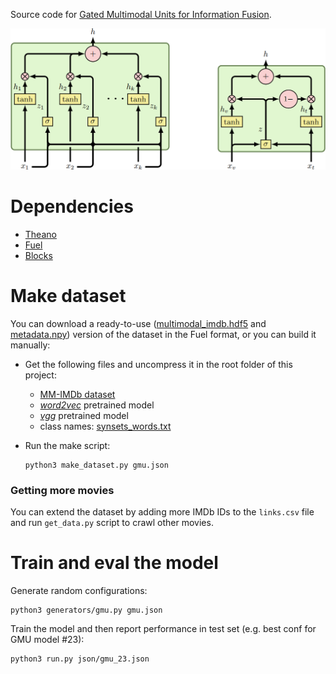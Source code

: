 Source code for [Gated Multimodal Units for Information Fusion](https://openreview.net/forum?id=Hy-2G6ile).

![GMU model](gmu.png)
# Dependencies
 * [Theano](https://github.com/Theano/Theano)
 * [Fuel](https://github.com/mila-udem/fuel)
 * [Blocks](https://github.com/mila-udem/blocks)
 
# Make dataset

You can download a ready-to-use ([multimodal_imdb.hdf5](http://lisi1.unal.edu.co/mmimdb/multimodal_imdb.hdf5) and [metadata.npy](http://lisi1.unal.edu.co/mmimdb/metadata.npy)) version  of the dataset in the Fuel format, or  you can build it manually:

 * Get the following files and uncompress it in the root folder of this project:
   * [MM-IMDb dataset](http://lisi1.unal.edu.co/mmimdb/mmimdb.tar.gz)
   * [*word2vec*](https://drive.google.com/file/d/0B7XkCwpI5KDYNlNUTTlSS21pQmM/edit?usp=sharing) pretrained model
   * [*vgg*](https://drive.google.com/file/d/0B8MhA-4TrnTjR28xQkllMGx0aW8/view?usp=sharing) pretrained model
   * class names: [synsets_words.txt](https://raw.githubusercontent.com/sh1r0/caffe-android-demo/master/app/src/main/assets/synset_words.txt)

  * Run the make script:
    ```
    python3 make_dataset.py gmu.json
    ```
### Getting more movies
You can extend the dataset by adding more IMDb IDs to the `links.csv` file and run `get_data.py` script to crawl other movies.

# Train and eval the model
Generate random configurations:
```
python3 generators/gmu.py gmu.json
```
Train the model and then report performance in test set (e.g. best conf for GMU model #23):
```
python3 run.py json/gmu_23.json
```
